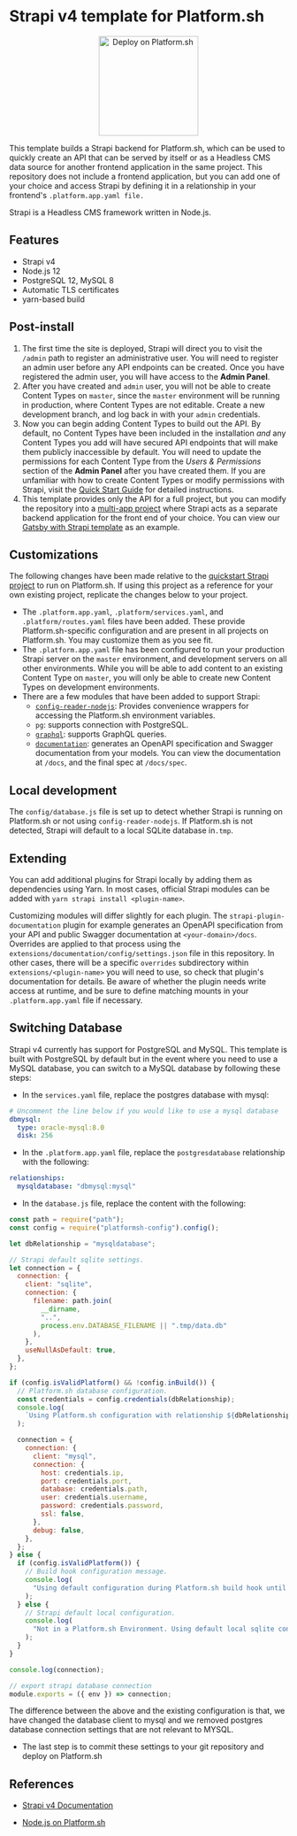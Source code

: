 # Strapi v4 template for Platform.sh

<p align="center">
<a href="https://console.platform.sh/projects/create-project?template=https://raw.githubusercontent.com/platformsh/template-builder/master/templates/strapi4/.platform.template.yaml&utm_content=strapi4&utm_source=github&utm_medium=button&utm_campaign=deploy_on_platform">
    <img src="https://platform.sh/images/deploy/lg-blue.svg" alt="Deploy on Platform.sh" width="180px" />
</a>
</p>

This template builds a Strapi backend for Platform.sh, which can be used to quickly create an API that can be served by itself or as a Headless CMS data source for another frontend application in the same project. This repository does not include a frontend application, but you can add one of your choice and access Strapi by defining it in a relationship in your frontend's `.platform.app.yaml file.`

Strapi is a Headless CMS framework written in Node.js.

## Features

- Strapi v4
- Node.js 12
- PostgreSQL 12, MySQL 8
- Automatic TLS certificates
- yarn-based build

## Post-install

1. The first time the site is deployed, Strapi will direct you to visit the `/admin` path to register an administrative user. You will need to register an admin user before any API endpoints can be created. Once you have registered the admin user, you will have access to the **Admin Panel**.
2. After you have created and `admin` user, you will not be able to create Content Types on `master`, since the `master` environment will be running in production, where Content Types are not editable. Create a new development branch, and log back in with your `admin` credentials.
3. Now you can begin adding Content Types to build out the API. By default, no Content Types have been included in the installation _and_ any Content Types you add will have secured API endpoints that will make them publicly inaccessible by default. You will need to update the permissions for each Content Type from the _Users & Permissions_ section of the **Admin Panel** after you have created them. If you are unfamiliar with how to create Content Types or modify permissions with Strapi, visit the [Quick Start Guide](https://strapi.io/documentation/v3.x/getting-started/quick-start.html) for detailed instructions.
4. This template provides only the API for a full project, but you can modify the repository into a [multi-app project](https://docs.platform.sh/configuration/app/multi-app.html#multiple-applications) where Strapi acts as a separate backend application for the front end of your choice. You can view our [Gatsby with Strapi template](https://github.com/platformsh-templates/gatsby-strapi) as an example.

## Customizations

The following changes have been made relative to the [quickstart Strapi project](https://strapi.io/documentation/v3.x/getting-started/quick-start.html) to run on Platform.sh. If using this project as a reference for your own existing project, replicate the changes below to your project.

- The `.platform.app.yaml`, `.platform/services.yaml`, and `.platform/routes.yaml` files have been added. These provide Platform.sh-specific configuration and are present in all projects on Platform.sh. You may customize them as you see fit.
- The `.platform.app.yaml` file has been configured to run your production Strapi server on the `master` environment, and development servers on all other environments. While you will be able to add content to an existing Content Type on `master`, you will only be able to create new Content Types on development environments.
- There are a few modules that have been added to support Strapi:
  - [`config-reader-nodejs`](https://github.com/platformsh/config-reader-nodejs): Provides convenience wrappers for accessing the Platform.sh environment variables.
  - `pg`: supports connection with PostgreSQL.
  - [`graphql`](https://strapi.io/documentation/v3.x/plugins/graphql.html): supports GraphQL queries.
  - [`documentation`](https://github.com/strapi/strapi/tree/master/packages/strapi-plugin-documentation): generates an OpenAPI specification and Swagger documentation from your models. You can view the documentation at `/docs`, and the final spec at `/docs/spec`.

## Local development

The `config/database.js` file is set up to detect whether Strapi is running on Platform.sh or not using `config-reader-nodejs`. If Platform.sh is not detected, Strapi will default to a local SQLite database in`.tmp`.

## Extending

You can add additional plugins for Strapi locally by adding them as dependencies using Yarn. In most cases, official Strapi modules can be added with `yarn strapi install <plugin-name>`.

Customizing modules will differ slightly for each plugin. The `strapi-plugin-documentation` plugin for example generates an OpenAPI specification from your API and public Swagger documentation at `<your-domain>/docs`. Overrides are applied to that process using the `extensions/documentation/config/settings.json` file in this repository. In other cases, there will be a specific `overrides` subdirectory within `extensions/<plugin-name>` you will need to use, so check that plugin's documentation for details. Be aware of whether the plugin needs write access at runtime, and be sure to define matching mounts in your `.platform.app.yaml` file if necessary.

## Switching Database

Strapi v4 currently has support for PostgreSQL and MySQL. This template is built with PostgreSQL by default but in the event where you need to use a MySQL database, you can switch to a MySQL database by following these steps:

- In the `services.yaml` file, replace the postgres database with mysql:

```yaml
# Uncomment the line below if you would like to use a mysql database
dbmysql:
  type: oracle-mysql:8.0
  disk: 256
```

- In the `.platform.app.yaml` file, replace the `postgresdatabase` relationship with the following:

```yaml
relationships:
  mysqldatabase: "dbmysql:mysql"
```

- In the `database.js` file, replace the content with the following:

```js
const path = require("path");
const config = require("platformsh-config").config();

let dbRelationship = "mysqldatabase";

// Strapi default sqlite settings.
let connection = {
  connection: {
    client: "sqlite",
    connection: {
      filename: path.join(
        __dirname,
        "..",
        process.env.DATABASE_FILENAME || ".tmp/data.db"
      ),
    },
    useNullAsDefault: true,
  },
};

if (config.isValidPlatform() && !config.inBuild()) {
  // Platform.sh database configuration.
  const credentials = config.credentials(dbRelationship);
  console.log(
    `Using Platform.sh configuration with relationship ${dbRelationship}.`
  );

  connection = {
    connection: {
      client: "mysql",
      connection: {
        host: credentials.ip,
        port: credentials.port,
        database: credentials.path,
        user: credentials.username,
        password: credentials.password,
        ssl: false,
      },
      debug: false,
    },
  };
} else {
  if (config.isValidPlatform()) {
    // Build hook configuration message.
    console.log(
      "Using default configuration during Platform.sh build hook until relationships are available."
    );
  } else {
    // Strapi default local configuration.
    console.log(
      "Not in a Platform.sh Environment. Using default local sqlite configuration."
    );
  }
}

console.log(connection);

// export strapi database connection
module.exports = ({ env }) => connection;
```
The difference between the above and the existing configuration is that, we have changed the database client to mysql and we removed postgres database connection settings that are not relevant to MYSQL.

- The last step is to commit these settings to your git repository and deploy on Platform.sh
## References

- [Strapi v4 Documentation](https://docs.strapi.io/developer-docs/latest/getting-started/introduction.html)

- [Node.js on Platform.sh](https://docs.platform.sh/languages/nodejs.html)
